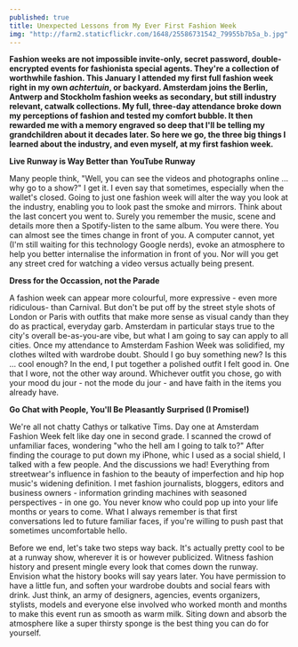 ```yaml
---
published: true
title: Unexpected Lessons from My Ever First Fashion Week
img: "http://farm2.staticflickr.com/1648/25586731542_79955b7b5a_b.jpg"
---
```

**Fashion weeks are not impossible invite-only, secret password, double-encrypted events for fashionista special agents. They're a collection of worthwhile fashion. This January I attended my first full fashion week right in my own *achtertuin*, or backyard. Amsterdam joins the Berlin, Antwerp and Stockholm fashion weeks as secondary, but still industry relevant, catwalk collections. My full, three-day attendance broke down my perceptions of fashion and tested my comfort bubble. It then rewarded me with a memory engraved so deep that I'll be telling my grandchildren about it decades later. So here we go, the three big things I learned about the industry, and even myself, at my first fashion week.**

**Live Runway is Way Better than YouTube Runway**  

Many people think, "Well, you can see the videos and photographs online ... why go to a show?" I get it. I even say that sometimes, especially when the wallet's closed. Going to just one fashion week will alter the way you look at the industry, enabling you to look past the smoke and mirrors. Think about the last concert you went to. Surely you remember the music, scene and details more then a Spotify-listen to the same album. You were there. You can almost see the times change in front of you. A computer cannot, yet (I'm still waiting for this technology Google nerds), evoke an atmosphere to help you better internalise the information in front of you. Nor will you get any street cred for watching a video versus actually being present. 

**Dress for the Occassion, not the Parade**  

A fashion week can appear more colourful, more expressive - even more ridiculous- than Carnival. But don't be put off by the street style shots of London or Paris with outfits that make more sense as visual candy than they do as practical, everyday garb. Amsterdam in particular stays true to the city's overall be-as-you-are vibe, but what I am going to say can apply to all cities. Once my attendance to Amsterdam Fashion Week was solidified, my clothes wilted with wardrobe doubt. Should I go buy something new? Is this ... cool enough? In the end, I put together a polished outfit I felt good in. One that I wore, not the other way around. Whichever outfit you chose, go with your mood du jour - not the mode du jour - and have faith in the items you already have.

**Go Chat with People, You'll Be Pleasantly Surprised (I Promise!)**  

We're all not chatty Cathys or talkative Tims. Day one at Amsterdam Fashion Week felt like day one in second grade. I scanned the crowd of unfamiliar faces, wondering "who the hell am I going to talk to?" After finding the courage to put down my iPhone, whic I used as a social shield, I talked with a few people. And the discussions we had! Everything from streetwear's influence in fashion to the beauty of imperfection and hip hop music's widening definition. I met fashion journalists, bloggers, editors and business owners - information grinding machines with seasoned perspectives - in one go. You never know who could pop up into your life months or years to come. What I always remember is that first conversations led to future familiar faces, if you're willing to push past that sometimes uncomfortable hello.

Before we end, let's take two steps way back. It's actually pretty cool to be at a runway show, wherever it is or however publicized. Witness fashion history and present mingle every look that comes down the runway. Envision what the history books will say years later. You have permission to have a little fun, and soften your wardrobe doubts and social fears with drink. Just think, an army of designers, agencies, events organizers, stylists, models and everyone else involved who worked month and months to make this event run as smooth as warm milk. Siting down and absorb the atmosphere like a super thirsty sponge is the best thing you can do for yourself.

